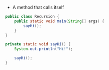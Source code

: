 - A method that calls itself

```Java
public class Recursion {
	public static void main(String[] args) {
		sayHi();
	}
}

private static void sayHi() {
	System.out.println("Hi!");

	sayHi();
}
```

